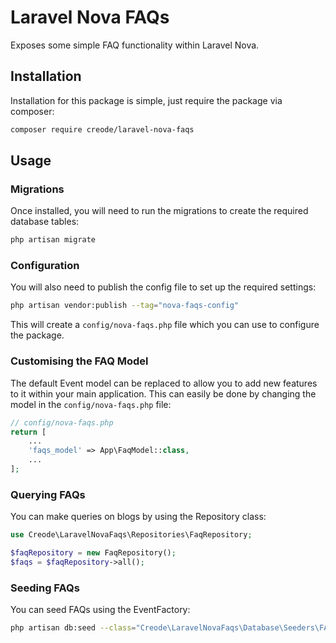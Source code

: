 # Laravel Nova FAQs
Exposes some simple FAQ functionality within Laravel Nova.

## Installation
Installation for this package is simple, just require the package via composer:

```bash
composer require creode/laravel-nova-faqs
```

## Usage

### Migrations
Once installed, you will need to run the migrations to create the required database tables:

```bash
php artisan migrate
```

### Configuration
You will also need to publish the config file to set up the required settings:

```bash
php artisan vendor:publish --tag="nova-faqs-config"
```

This will create a `config/nova-faqs.php` file which you can use to configure the package.

### Customising the FAQ Model
The default Event model can be replaced to allow you to add new features to it within your main application. This can easily be done by changing the model in the `config/nova-faqs.php` file:

```php
// config/nova-faqs.php
return [
    ...
    'faqs_model' => App\FaqModel::class,
    ...
];
```

### Querying FAQs
You can make queries on blogs by using the Repository class:

```php
use Creode\LaravelNovaFaqs\Repositories\FaqRepository;

$faqRepository = new FaqRepository();
$faqs = $faqRepository->all();
```

### Seeding FAQs
You can seed FAQs using the EventFactory:

```bash
php artisan db:seed --class="Creode\LaravelNovaFaqs\Database\Seeders\FAQsDatabaseSeeder"
```
